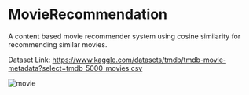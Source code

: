 # MovieRecommendation
A content based movie recommender system using cosine similarity for recommending similar movies.

Dataset Link:
https://www.kaggle.com/datasets/tmdb/tmdb-movie-metadata?select=tmdb_5000_movies.csv


![movie](https://user-images.githubusercontent.com/82725681/171056746-28219ede-94a7-4b47-b6a2-c30391f8a54a.png)

